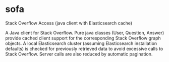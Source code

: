 sofa
====

Stack Overflow Access (java client with Elasticsearch cache)


A Java client for Stack Overflow.  Pure java classes (User, Question, Answer) provide cached client support for the corresponding Stack Overflow graph objects.  A local Elasticsearch cluster (assuming Elasticsearch installation defaults) is checked for previously retrieved data to avoid excessive calls to Stack Overflow.  Server calls are also reduced by automatic pagination. 
